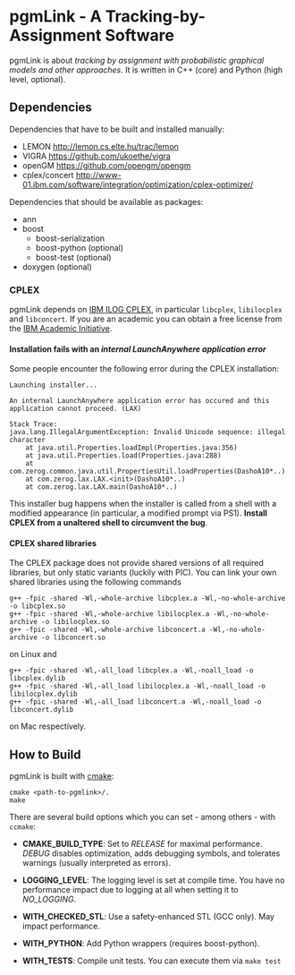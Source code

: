 # pgmLink - A Tracking-by-Assignment Software
pgmLink is about *tracking by assignment with probabilistic graphical models and other approaches*. 
It is written in C++ (core) and Python (high level, optional). 

## Dependencies
Dependencies that have to be built and installed manually:

- LEMON http://lemon.cs.elte.hu/trac/lemon
- VIGRA https://github.com/ukoethe/vigra
- openGM https://github.com/opengm/opengm
- cplex/concert http://www-01.ibm.com/software/integration/optimization/cplex-optimizer/

Dependencies that should be available as packages:

- ann
- boost
  - boost-serialization
  - boost-python (optional)
  - boost-test (optional)
- doxygen (optional)

### CPLEX
pgmLink depends on [IBM ILOG CPLEX](http://www-01.ibm.com/software/integration/optimization/cplex-optimization-studio/), in particular `libcplex`, `libilocplex` and `libconcert`. If you are an academic you can obtain a free license from the [IBM Academic Initiative](http://www-03.ibm.com/ibm/university/academic/pub/page/academic_initiative).

#### Installation fails with an *internal LaunchAnywhere application error*
Some people encounter the following error during the CPLEX installation:

```
Launching installer...

An internal LaunchAnywhere application error has occured and this application cannot proceed. (LAX)

Stack Trace:
java.lang.IllegalArgumentException: Invalid Unicode sequence: illegal character
    at java.util.Properties.loadImpl(Properties.java:356)
    at java.util.Properties.load(Properties.java:288)
    at com.zerog.common.java.util.PropertiesUtil.loadProperties(DashoA10*..)
	at com.zerog.lax.LAX.<init>(DashoA10*..)
	at com.zerog.lax.LAX.main(DashoA10*..)

```
This installer bug happens when the installer is called from a shell with a modified appearance (in particular, a modified prompt via PS1). **Install CPLEX from a unaltered shell to circumvent the bug**.

#### CPLEX shared libraries


The CPLEX package does not provide shared versions of all required libraries, but only static variants (luckily with PIC). You can link your own shared libraries using the following commands

```
g++ -fpic -shared -Wl,-whole-archive libcplex.a -Wl,-no-whole-archive -o libcplex.so
g++ -fpic -shared -Wl,-whole-archive libilocplex.a -Wl,-no-whole-archive -o libilocplex.so
g++ -fpic -shared -Wl,-whole-archive libconcert.a -Wl,-no-whole-archive -o libconcert.so
```
on Linux and

```
g++ -fpic -shared -Wl,-all_load libcplex.a -Wl,-noall_load -o libcplex.dylib
g++ -fpic -shared -Wl,-all_load libilocplex.a -Wl,-noall_load -o libilocplex.dylib
g++ -fpic -shared -Wl,-all_load libconcert.a -Wl,-noall_load -o libconcert.dylib
```
on Mac respectively.

## How to Build
pgmLink is built with [cmake](www.cmake.org):
```
cmake <path-to-pgmlink>/.
make
```

There are several build options which you can set - among others - with `ccmake`:

- **CMAKE_BUILD_TYPE**: Set to *RELEASE* for maximal performance. *DEBUG* disables optimization, adds debugging symbols, and tolerates warnings (usually interpreted as errors).

- **LOGGING_LEVEL**: The logging level is set at compile time. You have no performance impact due to logging at all when setting it to *NO_LOGGING*. 

- **WITH_CHECKED_STL**: Use a safety-enhanced STL (GCC only). May impact performance.

- **WITH_PYTHON**: Add Python wrappers (requires boost-python).

- **WITH_TESTS**: Compile unit tests. You can execute them via `make test`

